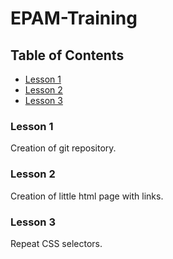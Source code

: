 # EPAM-Training

## Table of Contents

* [Lesson 1](#lesson-1)
* [Lesson 2](#lesson-2)
* [Lesson 3](#lesson-3)

### Lesson 1
Creation of git repository.

### Lesson 2
Creation of little html page with links.

### Lesson 3
Repeat CSS selectors.